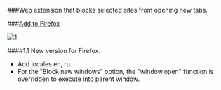 
###Web extension that blocks selected sites from opening new tabs.

###[Add to Firefox ](https://addons.mozilla.org/ru/firefox/addon/single-tab/)

![1](https://user-images.githubusercontent.com/36735568/181343079-504060b4-580f-4cdf-8b32-bf8652dbf27d.png)

####1.1 New version for Firefox. 
 * Add locales en, ru.
 * For the "Block new windows" option, the "window.open" function is overridden to execute into parent window.